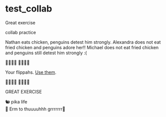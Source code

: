 # test_collab

Great exercise

collab practice

Nathan eats chicken, penguins detest him strongly.
Alexandra does not eat fried chicken and penguins adore her!! 
Michael does not eat fried chicken and penguins still detest him strongly :(

🐧🐧🐧🐧  	🐧🐧🐧🐧  

Your flippahs. [Use them](https://youtu.be/Cm312ZiIrXU).  

🐧🐧🐧🐧  	🐧🐧🐧🐧 

GREAT EXERCISE



🐿  pika life 	
🐻   Erm to thuuuuhhh grrrrrrr🐻 
